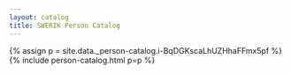 ```yaml
---
layout: catalog
title: SWERIK Person Catalog
---
```

{% assign p = site.data._person-catalog.i-BqDGKscaLhUZHhaFFmx5pf %}
{% include person-catalog.html p=p %}

